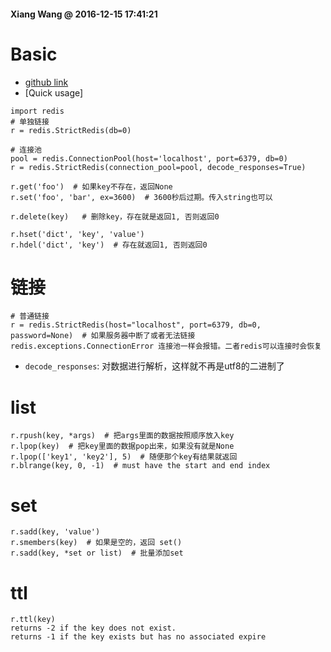 #### Xiang Wang @ 2016-12-15 17:41:21

# Basic
* [github link](https://github.com/andymccurdy/redis-py)
* [Quick usage]

```
import redis
# 单独链接
r = redis.StrictRedis(db=0)

# 连接池
pool = redis.ConnectionPool(host='localhost', port=6379, db=0)
r = redis.StrictRedis(connection_pool=pool, decode_responses=True)

r.get('foo')  # 如果key不存在，返回None
r.set('foo', 'bar', ex=3600)  # 3600秒后过期。传入string也可以

r.delete(key)   # 删除key，存在就是返回1, 否则返回0

r.hset('dict', 'key', 'value')
r.hdel('dict', 'key')  # 存在就返回1, 否则返回0
```

# 链接
```
# 普通链接
r = redis.StrictRedis(host="localhost", port=6379, db=0, password=None)  # 如果服务器中断了或者无法链接 redis.exceptions.ConnectionError 连接池一样会报错。二者redis可以连接时会恢复
```
* `decode_responses`: 对数据进行解析，这样就不再是utf8的二进制了

# list
```
r.rpush(key, *args)  # 把args里面的数据按照顺序放入key
r.lpop(key)  # 把key里面的数据pop出来，如果没有就是None
r.lpop(['key1', 'key2'], 5)  # 随便那个key有结果就返回
r.blrange(key, 0, -1)  # must have the start and end index
```

# set
```
r.sadd(key, 'value')
r.smembers(key)  # 如果是空的，返回 set()
r.sadd(key, *set or list)  # 批量添加set
```

# ttl
```
r.ttl(key)
returns -2 if the key does not exist.
returns -1 if the key exists but has no associated expire
```
